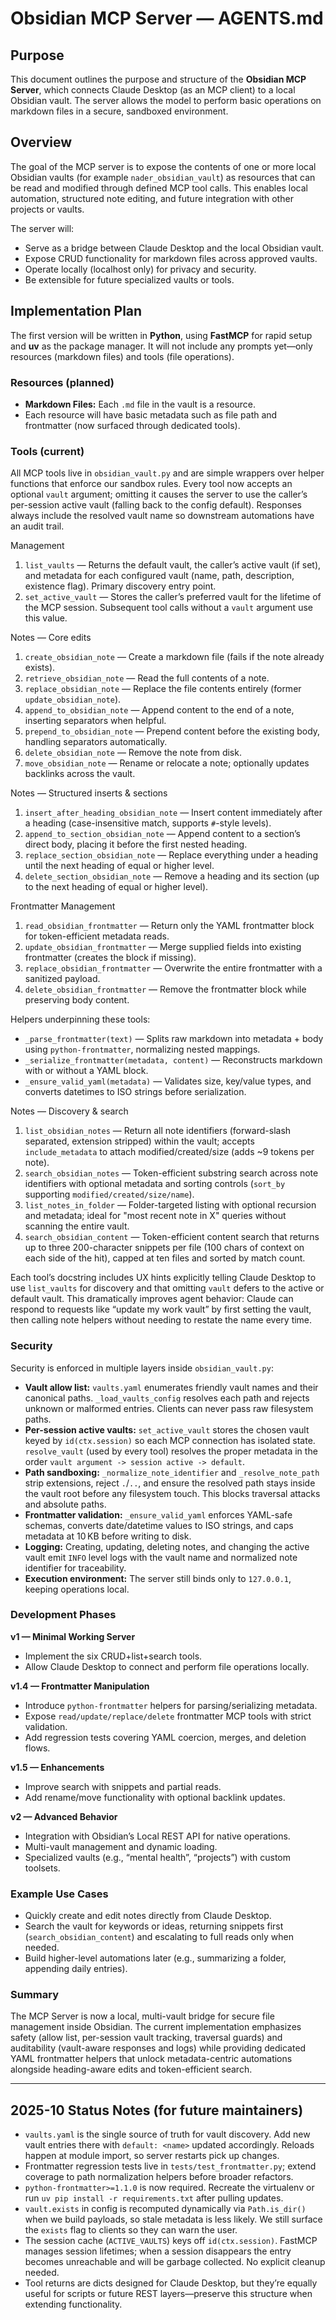 # Obsidian MCP Server — AGENTS.md

## Purpose

This document outlines the purpose and structure of the **Obsidian MCP Server**, which connects Claude Desktop (as an MCP client) to a local Obsidian vault. The server allows the model to perform basic operations on markdown files in a secure, sandboxed environment.

## Overview

The goal of the MCP server is to expose the contents of one or more local Obsidian vaults (for example `nader_obsidian_vault`) as resources that can be read and modified through defined MCP tool calls. This enables local automation, structured note editing, and future integration with other projects or vaults.

The server will:

* Serve as a bridge between Claude Desktop and the local Obsidian vault.
* Expose CRUD functionality for markdown files across approved vaults.
* Operate locally (localhost only) for privacy and security.
* Be extensible for future specialized vaults or tools.

## Implementation Plan

The first version will be written in **Python**, using **FastMCP** for rapid setup and **uv** as the package manager. It will not include any prompts yet—only resources (markdown files) and tools (file operations).

### Resources (planned)

* **Markdown Files:** Each `.md` file in the vault is a resource.
* Each resource will have basic metadata such as file path and frontmatter (now surfaced through dedicated tools).

### Tools (current)

All MCP tools live in `obsidian_vault.py` and are simple wrappers over helper functions that enforce our sandbox rules. Every tool now accepts an optional `vault` argument; omitting it causes the server to use the caller’s per-session active vault (falling back to the config default). Responses always include the resolved vault name so downstream automations have an audit trail.

Management
1. `list_vaults` — Returns the default vault, the caller’s active vault (if set), and metadata for each configured vault (name, path, description, existence flag). Primary discovery entry point.
2. `set_active_vault` — Stores the caller’s preferred vault for the lifetime of the MCP session. Subsequent tool calls without a `vault` argument use this value.

Notes — Core edits
1. `create_obsidian_note` — Create a markdown file (fails if the note already exists).
2. `retrieve_obsidian_note` — Read the full contents of a note.
3. `replace_obsidian_note` — Replace the file contents entirely (former `update_obsidian_note`).
4. `append_to_obsidian_note` — Append content to the end of a note, inserting separators when helpful.
5. `prepend_to_obsidian_note` — Prepend content before the existing body, handling separators automatically.
6. `delete_obsidian_note` — Remove the note from disk.
7. `move_obsidian_note` — Rename or relocate a note; optionally updates backlinks across the vault.

Notes — Structured inserts & sections
1. `insert_after_heading_obsidian_note` — Insert content immediately after a heading (case-insensitive match, supports `#`-style levels).
2. `append_to_section_obsidian_note` — Append content to a section’s direct body, placing it before the first nested heading.
3. `replace_section_obsidian_note` — Replace everything under a heading until the next heading of equal or higher level.
4. `delete_section_obsidian_note` — Remove a heading and its section (up to the next heading of equal or higher level).

Frontmatter Management
1. `read_obsidian_frontmatter` — Return only the YAML frontmatter block for token-efficient metadata reads.
2. `update_obsidian_frontmatter` — Merge supplied fields into existing frontmatter (creates the block if missing).
3. `replace_obsidian_frontmatter` — Overwrite the entire frontmatter with a sanitized payload.
4. `delete_obsidian_frontmatter` — Remove the frontmatter block while preserving body content.

Helpers underpinning these tools:
* `_parse_frontmatter(text)` — Splits raw markdown into metadata + body using `python-frontmatter`, normalizing nested mappings.
* `_serialize_frontmatter(metadata, content)` — Reconstructs markdown with or without a YAML block.
* `_ensure_valid_yaml(metadata)` — Validates size, key/value types, and converts datetimes to ISO strings before serialization.

Notes — Discovery & search
1. `list_obsidian_notes` — Return all note identifiers (forward-slash separated, extension stripped) within the vault; accepts `include_metadata` to attach modified/created/size (adds ~9 tokens per note).
2. `search_obsidian_notes` — Token-efficient substring search across note identifiers with optional metadata and sorting controls (`sort_by` supporting `modified/created/size/name`).
3. `list_notes_in_folder` — Folder-targeted listing with optional recursion and metadata; ideal for "most recent note in X" queries without scanning the entire vault.
4. `search_obsidian_content` — Token-efficient content search that returns up to three 200-character snippets per file (100 chars of context on each side of the hit), capped at ten files and sorted by match count.

Each tool’s docstring includes UX hints explicitly telling Claude Desktop to use `list_vaults` for discovery and that omitting `vault` defers to the active or default vault. This dramatically improves agent behavior: Claude can respond to requests like “update my work vault” by first setting the vault, then calling note helpers without needing to restate the name every time.

### Security

Security is enforced in multiple layers inside `obsidian_vault.py`:

* **Vault allow list:** `vaults.yaml` enumerates friendly vault names and their canonical paths. `_load_vaults_config` resolves each path and rejects unknown or malformed entries. Clients can never pass raw filesystem paths.
* **Per-session active vaults:** `set_active_vault` stores the chosen vault keyed by `id(ctx.session)` so each MCP connection has isolated state. `resolve_vault` (used by every tool) resolves the proper metadata in the order `vault argument -> session active -> default`.
* **Path sandboxing:** `_normalize_note_identifier` and `_resolve_note_path` strip extensions, reject `.`/`..`, and ensure the resolved path stays inside the vault root before any filesystem touch. This blocks traversal attacks and absolute paths.
* **Frontmatter validation:** `_ensure_valid_yaml` enforces YAML-safe schemas, converts date/datetime values to ISO strings, and caps metadata at 10 KB before writing to disk.
* **Logging:** Creating, updating, deleting notes, and changing the active vault emit `INFO` level logs with the vault name and normalized note identifier for traceability.
* **Execution environment:** The server still binds only to `127.0.0.1`, keeping operations local.

### Development Phases

**v1 — Minimal Working Server**

* Implement the six CRUD+list+search tools.
* Allow Claude Desktop to connect and perform file operations locally.

**v1.4 — Frontmatter Manipulation**

* Introduce `python-frontmatter` helpers for parsing/serializing metadata.
* Expose `read/update/replace/delete` frontmatter MCP tools with strict validation.
* Add regression tests covering YAML coercion, merges, and deletion flows.

**v1.5 — Enhancements**

* Improve search with snippets and partial reads.
* Add rename/move functionality with optional backlink updates.

**v2 — Advanced Behavior**

* Integration with Obsidian’s Local REST API for native operations.
* Multi-vault management and dynamic loading.
* Specialized vaults (e.g., “mental health”, “projects”) with custom toolsets.

### Example Use Cases

* Quickly create and edit notes directly from Claude Desktop.
* Search the vault for keywords or ideas, returning snippets first (`search_obsidian_content`) and escalating to full reads only when needed.
* Build higher-level automations later (e.g., summarizing a folder, appending daily entries).

### Summary

The MCP Server is now a local, multi-vault bridge for secure file management inside Obsidian. The current implementation emphasizes safety (allow list, per-session vault tracking, traversal guards) and auditability (vault-aware responses and logs) while providing dedicated YAML frontmatter helpers that unlock metadata-centric automations alongside heading-aware edits and token-efficient search.

---

## 2025-10 Status Notes (for future maintainers)

* `vaults.yaml` is the single source of truth for vault discovery. Add new vault entries there with `default: <name>` updated accordingly. Reloads happen at module import, so server restarts pick up changes.
* Frontmatter regression tests live in `tests/test_frontmatter.py`; extend coverage to path normalization helpers before broader refactors.
* `python-frontmatter>=1.1.0` is now required. Recreate the virtualenv or run `uv pip install -r requirements.txt` after pulling updates.
* `vault.exists` in config is recomputed dynamically via `Path.is_dir()` when we build payloads, so stale metadata is less likely. We still surface the `exists` flag to clients so they can warn the user.
* The session cache (`ACTIVE_VAULTS`) keys off `id(ctx.session)`. FastMCP manages session lifetimes; when a session disappears the entry becomes unreachable and will be garbage collected. No explicit cleanup needed.
* Tool returns are dicts designed for Claude Desktop, but they’re equally useful for scripts or future REST layers—preserve this structure when extending functionality.

